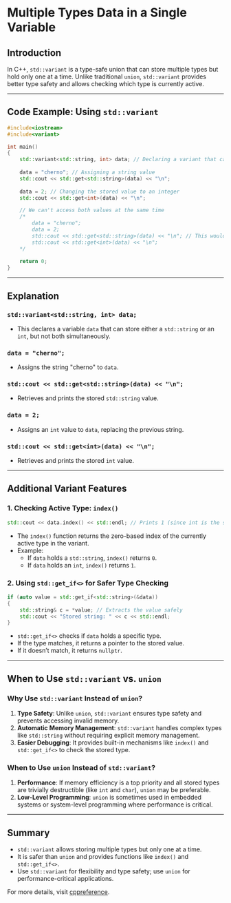# Multiple Types Data in a Single Variable

## Introduction
In C++, `std::variant` is a type-safe union that can store multiple types but hold only one at a time. Unlike traditional `union`, `std::variant` provides better type safety and allows checking which type is currently active.

---

## Code Example: Using `std::variant`

```cpp
#include<iostream>
#include<variant>

int main()
{
    std::variant<std::string, int> data; // Declaring a variant that can store either a string or an int
    
    data = "cherno"; // Assigning a string value
    std::cout << std::get<std::string>(data) << "\n";
    
    data = 2; // Changing the stored value to an integer
    std::cout << std::get<int>(data) << "\n";

    // We can't access both values at the same time
    /*
        data = "cherno";
        data = 2;
        std::cout << std::get<std::string>(data) << "\n"; // This would cause an error
        std::cout << std::get<int>(data) << "\n";
    */
    
    return 0;
}
```

---

## Explanation
### `std::variant<std::string, int> data;`
- This declares a variable `data` that can store either a `std::string` or an `int`, but not both simultaneously.

### `data = "cherno";`
- Assigns the string "cherno" to `data`.

### `std::cout << std::get<std::string>(data) << "\n";`
- Retrieves and prints the stored `std::string` value.

### `data = 2;`
- Assigns an `int` value to `data`, replacing the previous string.

### `std::cout << std::get<int>(data) << "\n";`
- Retrieves and prints the stored `int` value.

---

## Additional Variant Features

### 1. Checking Active Type: `index()`
```cpp
std::cout << data.index() << std::endl; // Prints 1 (since int is the second type in the variant)
```
- The `index()` function returns the zero-based index of the currently active type in the variant.
- Example:
  - If `data` holds a `std::string`, `index()` returns `0`.
  - If `data` holds an `int`, `index()` returns `1`.

### 2. Using `std::get_if<>` for Safer Type Checking
```cpp
if (auto value = std::get_if<std::string>(&data))
{
    std::string& c = *value; // Extracts the value safely
    std::cout << "Stored string: " << c << std::endl;
}
```
- `std::get_if<>` checks if `data` holds a specific type.
- If the type matches, it returns a pointer to the stored value.
- If it doesn’t match, it returns `nullptr`.

---

## When to Use `std::variant` vs. `union`
### Why Use `std::variant` Instead of `union`?
1. **Type Safety**: Unlike `union`, `std::variant` ensures type safety and prevents accessing invalid memory.
2. **Automatic Memory Management**: `std::variant` handles complex types like `std::string` without requiring explicit memory management.
3. **Easier Debugging**: It provides built-in mechanisms like `index()` and `std::get_if<>` to check the stored type.

### When to Use `union` Instead of `std::variant`?
1. **Performance**: If memory efficiency is a top priority and all stored types are trivially destructible (like `int` and `char`), `union` may be preferable.
2. **Low-Level Programming**: `union` is sometimes used in embedded systems or system-level programming where performance is critical.

---

## Summary
- `std::variant` allows storing multiple types but only one at a time.
- It is safer than `union` and provides functions like `index()` and `std::get_if<>`.
- Use `std::variant` for flexibility and type safety; use `union` for performance-critical applications.

For more details, visit [cppreference](https://en.cppreference.com/w/cpp/utility/variant).

